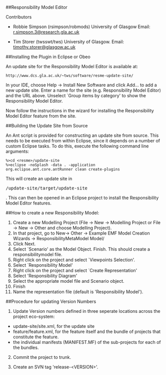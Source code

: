 ##Responsibility Model Editor

Contributors

  * Robbie Simpson (rsimpson/robmods)
    University of Glasgow
    Email: r.simpson.3@research.gla.ac.uk
   
  * Tim Storer (twsswt/tws)
    University of Glasgow.
    Email: timothy.storer@glasgow.ac.uk

##Installing the Plugin in Eclipse or Obeo

An update site for the Responsibility Model Editor is available at:

    http://www.dcs.gla.ac.uk/~tws/software/resme-update-site/
    
In your IDE, choose Help -> Install New Software and click Add... to add a new update site.  Enter a name for the site (e.g. Responsibility Model Editor) and the URL above. Unselect `Group items by 
category' to show the Responsibility Model Editor.

Now follow the instructions in the wizard for installing the Responsibility Model Editor feature from the site.

##Building the Update Site from Source

An Ant script is provided for constructing an update site from source.  This 
needs to be executed from within Eclipse, since it depends on a number of 
custom Eclipse tasks.  To do this, execute the following command line arguments:

    %>cd <resme>/update-site
    %>eclipse -noSplash -data . -application org.eclipse.ant.core.antRunner clean create-plugins

This will create an update site in <pre><resme>/update-site/target/update-site</pre>.  This can then be opened in an Eclipse project to install the Responsibility Model Editor features.

##How to create a new Responsibility Model:

  1. Create a new Modelling Project (File -> New -> Modelling Project or File -> New -> Other and choose Modelling Project).
  2. In that project, go to New-> Other -> Example EMF Model Creation Wizards -> ResponsibilityMetaModel Model/
  3. Click Next.
  4. Select `Scenario' as the Model Object. Finish.  This should create a responsibilitymodel file.
  5. Right click on the project and select `Viewpoints Selection'.
  6. Select `Responsibility Model'
  7. Right click on the project and select `Create Representation'
  8. Select 'Responsibility Diagram'
  9. Select the appropriate model file and Scenario object.
  10. Finish
  11. Name the representation file (default is 'Responsibility Model').


##Procedure for updating Version Numbers

1. Update Version numbers defined in three seperate locations across the project eco-system:

  * update-site/site.xml, for the update site
  * feature/feature.xml, for the feature itself and the bundle of projects that constitute the feature.
  * the individual manifests (MANIFEST.MF) of the sub-projects for each of the bundles.

2. Commit the project to trunk.

3. Create an SVN tag 'release-&lt;VERSION&gt;'.
